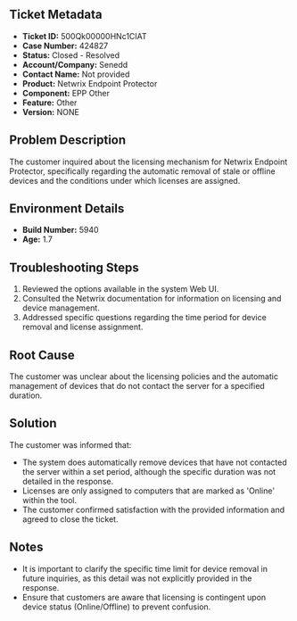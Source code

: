 ## Ticket Metadata
- **Ticket ID:** 500Qk00000HNc1CIAT
- **Case Number:** 424827
- **Status:** Closed - Resolved
- **Account/Company:** Senedd
- **Contact Name:** Not provided
- **Product:** Netwrix Endpoint Protector
- **Component:** EPP Other
- **Feature:** Other
- **Version:** NONE

## Problem Description
The customer inquired about the licensing mechanism for Netwrix Endpoint Protector, specifically regarding the automatic removal of stale or offline devices and the conditions under which licenses are assigned.

## Environment Details
- **Build Number:** 5940
- **Age:** 1.7

## Troubleshooting Steps
1. Reviewed the options available in the system Web UI.
2. Consulted the Netwrix documentation for information on licensing and device management.
3. Addressed specific questions regarding the time period for device removal and license assignment.

## Root Cause
The customer was unclear about the licensing policies and the automatic management of devices that do not contact the server for a specified duration.

## Solution
The customer was informed that:
- The system does automatically remove devices that have not contacted the server within a set period, although the specific duration was not detailed in the response.
- Licenses are only assigned to computers that are marked as 'Online' within the tool.
- The customer confirmed satisfaction with the provided information and agreed to close the ticket.

## Notes
- It is important to clarify the specific time limit for device removal in future inquiries, as this detail was not explicitly provided in the response.
- Ensure that customers are aware that licensing is contingent upon device status (Online/Offline) to prevent confusion.